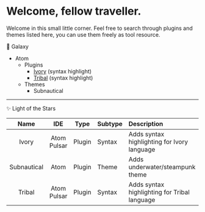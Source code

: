 # Welcome, fellow traveller.
Welcome in this small little corner. Feel free to search through plugins and themes listed here,
you can use them freely as tool resource.

🌌 Galaxy

- Atom
  - Plugins
    - [Ivory](https://github.com/Toma400/IDE-plugins/blob/a_dream/Atom/language-ivory.zip) (syntax highlight)
    - [Tribal](https://github.com/Toma400/IDE-plugins/blob/a_dream/Atom/language-tribal.zip) (syntax highlight)
  - Themes
    - Subnautical

---
✨ Light of the Stars

| Name        |        IDE       |  Type  | Subtype |                 Description                  | Status |                                         Link                                         |
|:-----------:|:----------------:|:------:|:--------|:---------------------------------------------|:------:|:------------------------------------------------------------------------------------:|
| Ivory       | Atom <br> Pulsar | Plugin | Syntax  | Adds syntax highlighting for Ivory language  |   🟩   | [Link](https://github.com/Toma400/IDE-plugins/blob/a_dream/Atom/language-ivory.zip)  |
| Subnautical |        Atom      | Plugin |  Theme  | Adds underwater/steampunk theme              |   🟩   |                                         None                                         |
| Tribal      | Atom <br> Pulsar | Plugin | Syntax  | Adds syntax highlighting for Tribal language |   🟩   | [Link](https://github.com/Toma400/IDE-plugins/blob/a_dream/Atom/language-tribal.zip) |
